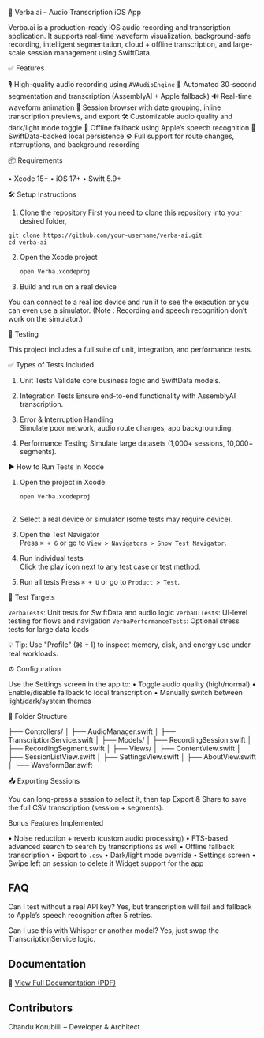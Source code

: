 
📱 Verba.ai – Audio Transcription iOS App

Verba.ai is a production-ready iOS audio recording and transcription application. It supports real-time waveform visualization, background-safe recording, intelligent segmentation, cloud + offline transcription, and large-scale session management using SwiftData.


✅ Features

🎙 High-quality audio recording  using `AVAudioEngine`
🧠 Automated 30-second segmentation and transcription (AssemblyAI + Apple fallback)
🔊 Real-time waveform animation
📂 Session browser with date grouping, inline transcription previews, and export
🛠 Customizable audio quality and dark/light mode toggle
 🔁 Offline fallback using Apple’s speech recognition
🔐 SwiftData-backed local persistence
⚙️ Full support for route changes, interruptions, and background recording


📦 Requirements

•	Xcode 15+
•	iOS 17+
•	Swift 5.9+

🛠 Setup Instructions

1.	Clone the repository
First you need to clone this repository into your desired folder,

   ```
   git clone https://github.com/your-username/verba-ai.git
   cd verba-ai
   ```

2. Open the Xcode project

   ```bash
   open Verba.xcodeproj
   ```

5. Build and run on a real device 

 You can connect to a real ios device and run it to see the execution or you can even use a simulator.
(Note : Recording and speech recognition don’t work on the simulator.)


🧪 Testing

This project includes a full suite of unit, integration, and performance tests.

 ✅ Types of Tests Included

1. Unit Tests 
   Validate core business logic and SwiftData models.

2. Integration Tests
   Ensure end-to-end functionality with AssemblyAI transcription.

3. Error & Interruption Handling  
   Simulate poor network, audio route changes, app backgrounding.

4. Performance Testing
   Simulate large datasets (1,000+ sessions, 10,000+ segments).

 ▶️ How to Run Tests in Xcode

1. Open the project in Xcode:

   ```bash
   open Verba.xcodeproj
  

2. Select a real device  or simulator (some tests may require device).

3. Open the Test Navigator  
   Press `⌘ + 6` or go to `View > Navigators > Show Test Navigator`.

4. Run individual tests  
   Click the play icon next to any test case or test method.

5. Run all tests 
   Press `⌘ + U` or go to `Product > Test`.

 🧪 Test Targets

 `VerbaTests`: Unit tests for SwiftData and audio logic
 `VerbaUITests`: UI-level testing for flows and navigation
`VerbaPerformanceTests`: Optional stress tests for large data loads

 💡 Tip: Use "Profile" (⌘ + I) to inspect memory, disk, and energy use under real workloads.






⚙️ Configuration

Use the Settings screen in the app to:
•	Toggle audio quality (high/normal)
•	Enable/disable fallback to local transcription
•	Manually switch between light/dark/system themes



📝 Folder Structure


├── Controllers/
│   ├── AudioManager.swift
│   ├── TranscriptionService.swift
│
├── Models/
│   ├── RecordingSession.swift
│   ├── RecordingSegment.swift
│
├── Views/
│   ├── ContentView.swift
│   ├── SessionListView.swift
│   ├── SettingsView.swift
│   ├── AboutView.swift
│   └── WaveformBar.swift



📤 Exporting Sessions

You can long-press a session to select it, then tap Export & Share to save the full CSV transcription (session + segments).


  Bonus Features Implemented

•	Noise reduction + reverb (custom audio processing)
•	FTS-based advanced search to search by transcriptions as well
•	Offline fallback transcription
•	Export to `.csv`
•	Dark/light mode override
•	Settings screen
•	Swipe left on session to delete it
  Widget support for the app


## FAQ

Can I test without a real API key?
  Yes, but transcription will fail and fallback to Apple’s speech recognition after 5 retries.

Can I use this with Whisper or another model? 
  Yes, just swap the TranscriptionService logic.


## Documentation
 📄 [View Full Documentation (PDF)](verba/Docs/Verba.pdf)

 
## Contributors

 Chandu Korubilli – Developer & Architect
 




